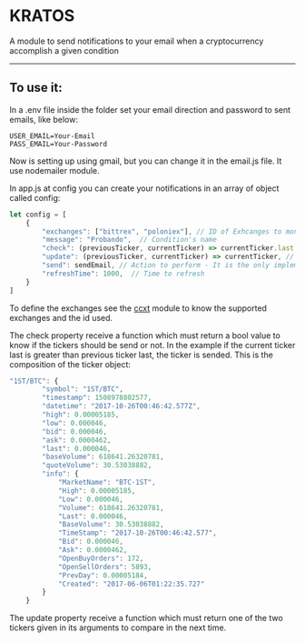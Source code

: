 # KRATOS

A module to send notifications to your email when a cryptocurrency accomplish a given condition

___

## To use it:  

In a .env file inside the folder set your email direction and password to sent emails, like below:  

```
USER_EMAIL=Your-Email
PASS_EMAIL=Your-Password
```

Now is setting up using gmail, but you can change it in the email.js file. It use nodemailer module.

In app.js at config you can create your notifications in an array of object called config: 

```javascript
let config = [
    {
        "exchanges": ["bittrex", "poloniex"], // ID of Exhcanges to monitor
        "message": "Probando",  // Condition's name
        "check": (previousTicker, currentTicker) => currentTicker.last > previousTicker.last, // Condition to perform
        "update": (previousTicker, currentTicker) => currentTicker, // Return the tickers to compare later
        "send": sendEmail, // Action to perform - It is the only implemented now.
        "refreshTime": 1000,  // Time to refresh
    }
]
```

To define the exchanges see the [ccxt](https://github.com/ccxt/ccxt) module to know the supported exchanges and the id used.

The check property receive a function which must return a bool value to know if the tickers should be send or not. In the example if the current ticker last is greater than previous ticker last, the ticker is sended. This is the composition of the ticker object: 

```javascript
"1ST/BTC": {
        "symbol": "1ST/BTC",
        "timestamp": 1508978802577,
        "datetime": "2017-10-26T00:46:42.577Z",
        "high": 0.00005185,
        "low": 0.000046,
        "bid": 0.000046,
        "ask": 0.0000462,
        "last": 0.000046,
        "baseVolume": 618641.26320781,
        "quoteVolume": 30.53038882,
        "info": {
            "MarketName": "BTC-1ST",
            "High": 0.00005185,
            "Low": 0.000046,
            "Volume": 618641.26320781,
            "Last": 0.000046,
            "BaseVolume": 30.53038882,
            "TimeStamp": "2017-10-26T00:46:42.577",
            "Bid": 0.000046,
            "Ask": 0.0000462,
            "OpenBuyOrders": 172,
            "OpenSellOrders": 5893,
            "PrevDay": 0.00005184,
            "Created": "2017-06-06T01:22:35.727"
        }
    }
```

The update property receive a function which must return one of the two tickers given in its arguments to compare in the next time.
